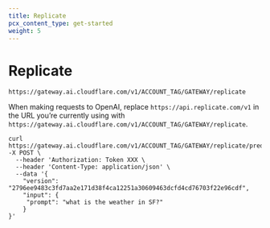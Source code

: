 ```yaml
---
title: Replicate
pcx_content_type: get-started
weight: 5
---
```


# Replicate

`https://gateway.ai.cloudflare.com/v1/ACCOUNT_TAG/GATEWAY/replicate`

When making requests to OpenAI, replace `https://api.replicate.com/v1` in the URL you’re currently using with `https://gateway.ai.cloudflare.com/v1/ACCOUNT_TAG/GATEWAY/replicate`. 

```
curl https://gateway.ai.cloudflare.com/v1/ACCOUNT_TAG/GATEWAY/replicate/predictions -X POST \
  --header 'Authorization: Token XXX \
  --header 'Content-Type: application/json' \
  --data '{
    "version": "2796ee9483c3fd7aa2e171d38f4ca12251a30609463dcfd4cd76703f22e96cdf",
    "input": {
   	 "prompt": "what is the weather in SF?"
    }
}'
```
